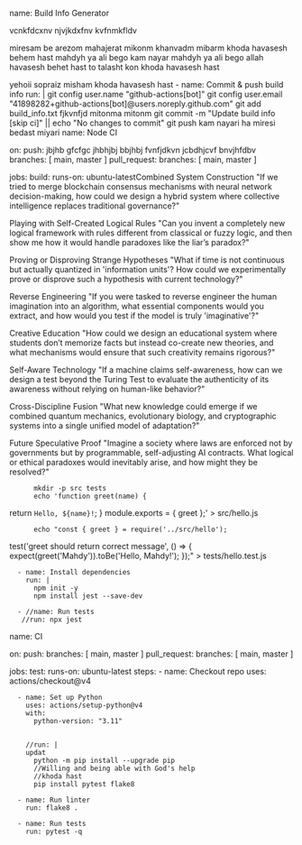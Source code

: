 name: Build Info Generator


vcnkfdcxnv
njvjkdxfnv 
kvfnmkfldv

miresam be arezom 
mahajerat mikonm 
khanvadm mibarm
khoda havasesh behem hast
mahdyh ya ali bego kam nayar
mahdyh ya ali bego 
allah havasesh behet hast
to talasht kon khoda havasesh hast

yehoii sopraiz misham
khoda havasesh hast
      - name: Commit & push build info
        run: |
          git config user.name "github-actions[bot]"
          git config user.email "41898282+github-actions[bot]@users.noreply.github.com"
          git add build_info.txt
          fjkvnfjd
          mitonma
          mitonm
          git commit -m "Update build info [skip ci]" || echo "No changes to commit"
          git push
kam nayari ha miresi bedast miyari
name: Node CI

on:
  push:
  jbjhb
  gfcfgc
  jhbhjbj
  bbjhbj
  fvnfjdkvn
  jcbdhjcvf
  bnvjhfdbv
    branches: [ main, master ]
  pull_request:
    branches: [ main, master ]

jobs:
  build:
    runs-on: ubuntu-latestCombined System Construction
"If we tried to merge blockchain consensus mechanisms with neural network decision-making, how could we design a hybrid system where collective intelligence replaces traditional governance?"

Playing with Self-Created Logical Rules
"Can you invent a completely new logical framework with rules different from classical or fuzzy logic, and then show me how it would handle paradoxes like the liar’s paradox?"

Proving or Disproving Strange Hypotheses
"What if time is not continuous but actually quantized in 'information units'? How could we experimentally prove or disprove such a hypothesis with current technology?"

Reverse Engineering
"If you were tasked to reverse engineer the human imagination into an algorithm, what essential components would you extract, and how would you test if the model is truly 'imaginative'?"

Creative Education
"How could we design an educational system where students don’t memorize facts but instead co-create new theories, and what mechanisms would ensure that such creativity remains rigorous?"

Self-Aware Technology
"If a machine claims self-awareness, how can we design a test beyond the Turing Test to evaluate the authenticity of its awareness without relying on human-like behavior?"

Cross-Discipline Fusion
"What new knowledge could emerge if we combined quantum mechanics, evolutionary biology, and cryptographic systems into a single unified model of adaptation?"

Future Speculative Proof
"Imagine a society where laws are enforced not by governments but by programmable, self-adjusting AI contracts. What logical or ethical paradoxes would inevitably arise, and how might they be resolved?"

          mkdir -p src tests
          echo 'function greet(name) {
  return `Hello, ${name}!`;
}
module.exports = { greet };' > src/hello.js

          echo "const { greet } = require('../src/hello');
test('greet should return correct message', () => {
  expect(greet('Mahdy')).toBe('Hello, Mahdy!');
});" > tests/hello.test.js

      - name: Install dependencies
        run: |
          npm init -y
          npm install jest --save-dev

      - //name: Run tests
       //run: npx jest


name: CI

on:
  push:
    branches: [ main, master ]
  pull_request:
    branches: [ main, master ]

jobs:
  test:
    runs-on: ubuntu-latest
    steps:
      - name: Checkout repo
        uses: actions/checkout@v4

      - name: Set up Python
        uses: actions/setup-python@v4
        with:
          python-version: "3.11"

    
        //run: |
        updat
          python -m pip install --upgrade pip
          //Willing and being able with God's help
          //khoda hast
          pip install pytest flake8

      - name: Run linter
        run: flake8 .

      - name: Run tests
        run: pytest -q
